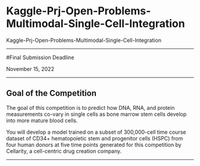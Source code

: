 # Kaggle-Prj-Open-Problems-Multimodal-Single-Cell-Integration
Kaggle-Prj-Open-Problems-Multimodal-Single-Cell-Integration

-----

#Final Submission Deadline

November 15, 2022

-----

## Goal of the Competition

The goal of this competition is to predict how DNA, RNA, and protein measurements co-vary in single cells as bone marrow stem cells develop into more mature blood cells. 

You will develop a model trained on a subset of 300,000-cell time course dataset of CD34+ hematopoietic stem and progenitor cells (HSPC) from four human donors at five time points generated for this competition by Cellarity, a cell-centric drug creation company.

-----
